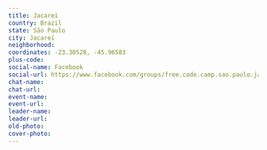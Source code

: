 ```yaml
---
title: Jacareí
country: Brazil
state: São Paulo
city: Jacareí
neighborhood: 
coordinates: -23.30528, -45.96583
plus-code:
social-name: Facebook
social-url: https://www.facebook.com/groups/free.code.camp.sao.paulo.jacarei
chat-name:
chat-url:
event-name:
event-url:
leader-name:
leader-url:
old-photo: 
cover-photo:
---
```

